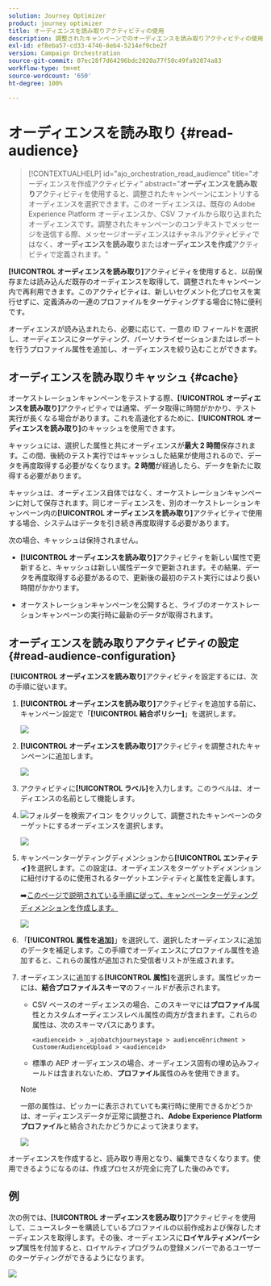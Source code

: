 ```yaml
---
solution: Journey Optimizer
product: journey optimizer
title: オーディエンスを読み取りアクティビティの使用
description: 調整されたキャンペーンでのオーディエンスを読み取りアクティビティの使用方法について説明します。
exl-id: ef8eba57-cd33-4746-8eb4-5214ef9cbe2f
version: Campaign Orchestration
source-git-commit: 07ec28f7d64296bdc2020a77f50c49fa92074a83
workflow-type: tm+mt
source-wordcount: '650'
ht-degree: 100%

---
```



# オーディエンスを読み取り {#read-audience}

>[!CONTEXTUALHELP]
>id="ajo_orchestration_read_audience"
>title="オーディエンスを作成アクティビティ"
>abstract="**オーディエンスを読み取り**&#x200B;アクティビティを使用すると、調整されたキャンペーンにエントリするオーディエンスを選択できます。このオーディエンスは、既存の Adobe Experience Platform オーディエンスか、CSV ファイルから取り込まれたオーディエンスです。調整されたキャンペーンのコンテキストでメッセージを送信する際、メッセージオーディエンスはチャネルアクティビティではなく、**オーディエンスを読み取り**&#x200B;または&#x200B;**オーディエンスを作成**&#x200B;アクティビティで定義されます。"

**[!UICONTROL オーディエンスを読み取り]**&#x200B;アクティビティを使用すると、以前保存または読み込んだ既存のオーディエンスを取得して、調整されたキャンペーン内で再利用できます。このアクティビティは、新しいセグメント化プロセスを実行せずに、定義済みの一連のプロファイルをターゲティングする場合に特に便利です。

オーディエンスが読み込まれたら、必要に応じて、一意の ID フィールドを選択し、オーディエンスにターゲティング、パーソナライゼーションまたはレポートを行うプロファイル属性を追加し、オーディエンスを絞り込むことができます。

## オーディエンスを読み取りキャッシュ {#cache}

オーケストレーションキャンペーンをテストする際、**[!UICONTROL オーディエンスを読み取り]**&#x200B;アクティビティでは通常、データ取得に時間がかかり、テスト実行が長くなる場合があります。これを高速化するために、**[!UICONTROL オーディエンスを読み取り]**&#x200B;のキャッシュを使用できます。

キャッシュには、選択した属性と共にオーディエンスが&#x200B;**最大 2 時間**&#x200B;保存されます。この間、後続のテスト実行ではキャッシュした結果が使用されるので、データを再度取得する必要がなくなります。**2 時間**&#x200B;が経過したら、データを新たに取得する必要があります。

キャッシュは、オーディエンス自体ではなく、オーケストレーションキャンペーンに対して保存されます。同じオーディエンスを、別のオーケストレーションキャンペーン内の&#x200B;**[!UICONTROL オーディエンスを読み取り]**&#x200B;アクティビティで使用する場合、システムはデータを引き続き再度取得する必要があります。

次の場合、キャッシュは保持されません。

* **[!UICONTROL オーディエンスを読み取り]**&#x200B;アクティビティを新しい属性で更新すると、キャッシュは新しい属性データで更新されます。その結果、データを再度取得する必要があるので、更新後の最初のテスト実行にはより長い時間がかかります。

* オーケストレーションキャンペーンを公開すると、ライブのオーケストレーションキャンペーンの実行時に最新のデータが取得されます。

## オーディエンスを読み取りアクティビティの設定 {#read-audience-configuration}

 **[!UICONTROL オーディエンスを読み取り]**&#x200B;アクティビティを設定するには、次の手順に従います。

1. **[!UICONTROL オーディエンスを読み取り]**&#x200B;アクティビティを追加する前に、キャンペーン設定で「**[!UICONTROL 結合ポリシー]**」を選択します。

   ![](../assets/read-audience-6.png)

1. **[!UICONTROL オーディエンスを読み取り]**&#x200B;アクティビティを調整されたキャンペーンに追加します。

   ![](../assets/read-audience-1.png)

1. アクティビティに&#x200B;**[!UICONTROL ラベル]**&#x200B;を入力します。このラベルは、オーディエンスの名前として機能します。

1. ![フォルダーを検索アイコン](../assets/do-not-localize/folder-search.svg) をクリックして、調整されたキャンペーンのターゲットにするオーディエンスを選択します。

   ![](../assets/read-audience-2.png)

1. キャンペーンターゲティングディメンションから&#x200B;**[!UICONTROL エンティティ]**&#x200B;を選択します。この設定は、オーディエンスをターゲットディメンションに紐付けするのに使用されるターゲットエンティティと属性を定義します。

   ➡️[このページで説明されている手順に従って、キャンペーンターゲティングディメンションを作成します。](../target-dimension.md)

   ![](../assets/read-audience-3.png)

1. 「**[!UICONTROL 属性を追加]**」を選択して、選択したオーディエンスに追加のデータを補足します。この手順でオーディエンスにプロファイル属性を追加すると、これらの属性が追加された受信者リストが生成されます。

1. オーディエンスに追加する&#x200B;**[!UICONTROL 属性]**&#x200B;を選択します。属性ピッカーには、**結合プロファイルスキーマ**&#x200B;のフィールドが表示されます。

   * CSV ベースのオーディエンスの場合、このスキーマには&#x200B;**プロファイル**&#x200B;属性とカスタムオーディエンスレベル属性の両方が含まれます。これらの属性は、次のスキーマパスにあります。

     `<audienceid> > _ajobatchjourneystage > audienceEnrichment > CustomerAudienceUpload > <audienceid>`

   * 標準の AEP オーディエンスの場合、オーディエンス固有の埋め込みフィールドは含まれないため、**プロファイル**&#x200B;属性のみを使用できます。

   >[!NOTE]
   >
   > 一部の属性は、ピッカーに表示されていても実行時に使用できるかどうかは、オーディエンスデータが正常に調整され、**Adobe Experience Platform プロファイル**&#x200B;と結合されたかどうかによって決まります。

   ![](../assets/read-audience-4.png)

オーディエンスを作成すると、読み取り専用となり、編集できなくなります。使用できるようになるのは、作成プロセスが完全に完了した後のみです。

## 例

次の例では、**[!UICONTROL オーディエンスを読み取り]**&#x200B;アクティビティを使用して、ニュースレターを購読しているプロファイルの以前作成および保存したオーディエンスを取得します。その後、オーディエンスに&#x200B;**ロイヤルティメンバーシップ**&#x200B;属性を付加すると、ロイヤルティプログラムの登録メンバーであるユーザーのターゲティングができるようになります。

![](../assets/read-audience-5.png)
